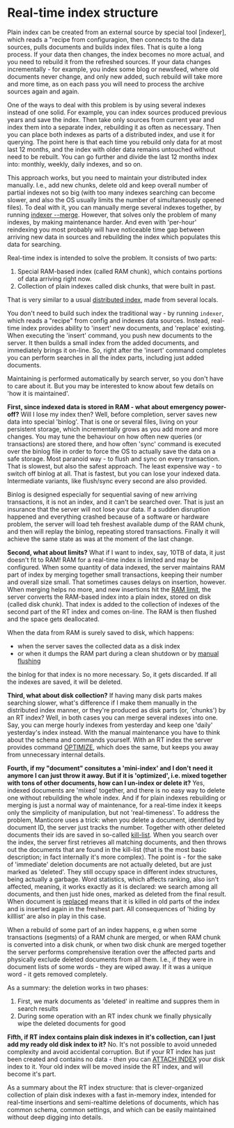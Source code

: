 # Real-time index structure

Plain index can be created from an external source by special tool [indexer], which reads a "recipe from configuragion, then connects to the data sources, pulls documents and builds index files. That is quite a long process. If your data then changes, the index becomes no more actual, and you need to rebuild it from the refreshed sources. If your data changes incrementally - for example, you index some blog or newsfeed, where old documents never change, and only new added, such rebuild will take more and more time, as on each pass you will need to process the archive sources again and again.
 
One of the ways to deal with this problem is by using several indexes instead of one solid. For example, you can index sources produced previous years and save the index. Then take only sources from current year and index them into a separate index, rebuilding it as often as necessary. Then you can place both indexes as parts of a distributed index, and use it for querying. The point here is that each time you rebuild only data for at most last 12 months, and the index with older data remains untouched without need to be rebuilt. You can go further and divide the last 12 months index into: monthly, weekly, daily indexes, and so on.

This approach works, but you need to maintain your distributed index manually. I.e., add new chunks, delete old and keep overall number of partial indexes not so big (with too many indexes searching can become slower, and also the OS usually limits the number of simultaneously opened files). To deal with it, you can manually merge several indexes together, by running [indexer --merge](Adding_data_from_external_storages/Adding_data_from_indexes/Merging_indexes.md). However, that solves only the problem of many indexes, by making maintenance harder. And even with 'per-hour' reindexing you most probably will have noticeable time gap between arriving new data in sources and rebuilding the index which populates this data for searching.

Real-time index is intended to solve the problem. It consists of two parts:

1. Special RAM-based index (called RAM chunk), which contains portions of data arriving right now.
2. Collection of plain indexes called disk chunks, that were built in past. 

That is very similar to a usual [distributed index](Creating_an_index/Creating_a_distributed_index/Creating_a_distributed_index.md), made from several locals.
 
You don't need to build such index the traditional way - by running `indexer`, which reads a "recipe" from config and indexes data sources. Instead, real-time index provides ability to 'insert' new documents, and 'replace' existing. When executing the 'insert' command, you push new documents to the server. It then builds a small index from the added documents, and immediately brings it on-line. So, right after the 'insert' command completes you can perform searches in all the index parts, including just added documents.

Maintaining is performed automatically by search server, so you don't have to care about it. But you may be interested to know about few details on 'how it is maintained'.

**First, since indexed data is stored in RAM - what about emergency power-off?** Will I lose my index then?  Well, before completion, server saves new data into special 'binlog'. That is one or several files, living on your persistent storage, which incrementally grows as you add more and more changes. You may tune the behaviour on how often new queries (or transactions) are stored there, and how often 'sync' command is executed over the binlog file in order to force the OS to actually save the data on a safe storage. Most paranoid way - to flush and sync on every transaction. That is slowest, but also the safest approach. The least expensive way - to switch off binlog at all. That is fastest, but you can lose your indexed data. Intermediate variants, like flush/sync every second are also provided.

Binlog is designed especially for sequential saving of new arriving transactions, it is not an index, and it can't be searched over. That is just an insurance that the server will not lose your data. If a sudden disruption happened and everything crashed because of a software or hardware problem, the server will load teh freshest available dump of the RAM chunk, and then will replay the binlog, repeating stored transactions. Finally it will achieve the same state as was at the moment of the last change.

**Second, what about limits?** What if I want to index, say, 10TB of data, it just doesn't fit to RAM! RAM for a real-time index is limited and may be configured. When some quantity of data indexed, the server maintains RAM part of index by merging together small transactions, keeping their number and overall size small. That sometimes causes delays on insertion, however. When merging helps no more, and new insertions hit the [RAM limit](Creating_an_index/Local_indexes/Plain_and_real-time_index_settings.md#rt_mem_limit), the server converts the RAM-based index into a plain index, stored on disk (called disk chunk). That index is added to the collection of indexes of the second part of the RT index and comes on-line. The RAM is then flushed and the space gets deallocated.
 
When the data from RAM is surely saved to disk, which happens:

* when the server saves the collected data as a disk index
* or when it dumps the RAM part during a clean shutdown or by [manual flushing](Securing_and_compacting_an_index/Flushing_RAM_chunk_to_disk.md#FLUSH-RTINDEX)

the binlog for that index is no more necessary. So, it gets discarded. If all the indexes are saved, it will be deleted.

**Third, what about disk collection?** If having many disk parts makes searching slower, what's difference if I make them manually in the distributed index manner, or they're produced as disk parts (or, 'chunks') by an RT index? Well, in both cases you can merge several indexes into one. Say, you can merge hourly indexes from yesterday and keep one 'daily' yesterday's index instead. With the manual maintenance you have to think about the schema and commands yourself. With an RT index the server provides command [OPTIMIZE](Securing_and_compacting_an_index/Compacting_an_index.md#OPTIMIZE-INDEX), which does the same, but keeps you away from unnecessary internal details.

**Fourth, if my "document" consitutes a 'mini-index' and I don't need it anymore I can just throw it away. But if it is 'optimized', i.e. mixed together with tons of other documents, how can I un-index or delete it?** Yes, indexed documents are 'mixed' together, and there is no easy way to delete one without rebuilding the whole index. And if for plain indexes rebuilding or merging is just a normal way of maintenance, for a real-time index it keeps only the simplicity of manipulation, but not 'real-timeness'. To address the problem, Manticore uses a trick: when you delete a document, identified by document ID, the server just tracks the number. Together with other deleted documents their ids are saved in so-called [kill-list](Adding_data_from_external_storages/Adding_data_from_indexes/Killlist_in_plain_indexes.md#Index-kill-list). When you search over the index, the server first retrieves all matching documents, and then throws out the documents that are found in the kill-list (that is the most basic description; in fact internally it's more complex). The point is - for the sake of 'immediate' deletion documents are not actually deleted, but are just marked as 'deleted'. They still occupy space in different index structures, being actually a garbage. Word statistics, which affects ranking, also isn't affected, meaning, it works exactly as it is declared: we search among all documents, and then just hide ones, marked as deleted from the final result. When document is [replaced](Updating_documents/REPLACE.md) means that it is killed in old parts of the index and is inserted again in the freshest part. All consequences of 'hiding by killlist' are also in play in this case.

When a rebuild of some part of an index happens, e.g when some transactions (segments) of a RAM chunk are merged, or when RAM chunk is converted into a disk chunk, or when two disk chunk are merged together the server performs comprehensive iteration over the affected parts and physically exclude deleted documents from all them. I.e., if they were in document lists of some words - they are wiped away. If it was a unique word - it gets removed completely. 

As a summary: the deletion works in two phases: 
1. First, we mark documents as 'deleted' in realtime and suppres them in search results
2. During some operation with an RT index chunk we finally physically wipe the deleted documents for good

**Fifth, if RT index contains plain disk indexes in it's collection, can I just add my ready old disk index to it?** No. It's not possible to avoid unneded complexity and avoid accidental corruption. But if your RT index has just been created and contains no data - *then* you can [ATTACH INDEX](Adding_data_from_external_storages/Adding_data_from_indexes/Attaching_a_plain_index_to_RT_index.md) your disk index to it. Your old index will be moved inside the RT index, and will become it's part.

As a summary about the RT index structure: that is clever-organized collection of plain disk indexes with a fast in-memory index, intended for real-time insertions and semi-realtime deletions of documents, which has common schema, common settings, and which can be easily maintained without deep digging into details. 